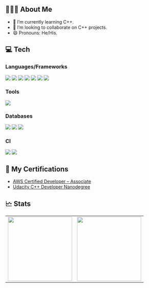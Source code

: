 ## 👨🏻‍💻 About Me

- 🌱 I’m currently learning C++.
- 👯 I’m looking to collaborate on C++ projects.
- 😄 Pronouns: He/His.

## 💻 Tech

### Languages/Frameworks
<img src="https://img.shields.io/badge/C++%20-%2343853D.svg?&style=for-the-badge&logo=cpp&logoColor=white"/>

<img src="https://img.shields.io/badge/c%23%20-%23239120.svg?&style=for-the-badge&logo=c-sharp&logoColor=white"/>

<img src="https://img.shields.io/badge/node.js%20-%2343853D.svg?&style=for-the-badge&logo=node.js&logoColor=white"/>

<img src="https://img.shields.io/badge/javascript%20-%23323330.svg?&style=for-the-badge&logo=javascript&logoColor=%23F7DF1E"/>

<img src="https://img.shields.io/badge/typescript%20-%23007ACC.svg?&style=for-the-badge&logo=typescript&logoColor=white"/>

<img src="https://img.shields.io/badge/react%20-%2320232a.svg?&style=for-the-badge&logo=react&logoColor=%2361DAFB"/>

<img src="https://img.shields.io/badge/nextjs%20-%2320232a.svg?&style=for-the-badge&logoColor=%2361DAFB"/>

### Tools
<img src="https://img.shields.io/badge/github%20-%23121011.svg?&style=for-the-badge&logo=github&logoColor=white"/>

### Databases 
<img src="https://img.shields.io/badge/mysql-%2300f.svg?&style=for-the-badge&logo=mysql&logoColor=white"/>

<img src ="https://img.shields.io/badge/postgres-%23316192.svg?&style=for-the-badge&logo=postgresql&logoColor=white"/>

<img src ="https://img.shields.io/badge/dynamodb-%23316192.svg?&style=for-the-badge&logoColor=white"/>

### CI
<img src="https://img.shields.io/badge/CIRCLECI%20-%23161616.svg?&style=for-the-badge&logo=circleci&logoColor=white"/>

<img src="https://img.shields.io/badge/JENKINS%20-%23161616.svg?&style=for-the-badge&logo=jenkins&logoColor=white"/>

## 📜 My Certifications

- [AWS Certified Developer – Associate](https://www.youracclaim.com/badges/1f70f1af-95f8-4934-b5b5-dd4e197b2bbc/public_url)
- [Udacity C++ Developer Nanodegree](https://confirm.udacity.com/3P5XRFDW)

## 🗠 Stats

| | | 
|:-------------------------:|:-------------------------:|
|<img style="height: 200px;" src="https://github-readme-stats.vercel.app/api?username=rosborne132&show_icons=true&hide=issues&bg_color=304,22c1c3,d8fb2e&text_color=fff&title_color=fff&icon_color=fff" /> |<img  style="height: 200px;" src="https://github-readme-stats.vercel.app/api/top-langs/?username=rosborne132&bg_color=304,22c1c3,d8fb2e&text_color=fff&title_color=fff&icon_color=fff&layout=compact" /> |

